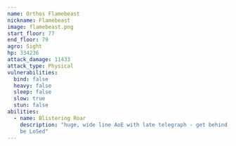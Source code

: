 ```yaml
---
name: Orthos Flamebeast
nickname: Flamebeast
image: flamebeast.png
start_floor: 77
end_floor: 79
agro: Sight
hp: 334236
attack_damage: 11433
attack_type: Physical
vulnerabilities:
  bind: false
  heavy: false
  sleep: false
  slow: true
  stun: false
abilities:
  - name: Blistering Roar
    description: "huge, wide line AoE with late telegraph - get behind; cannot
    be LoSed"
---
```

